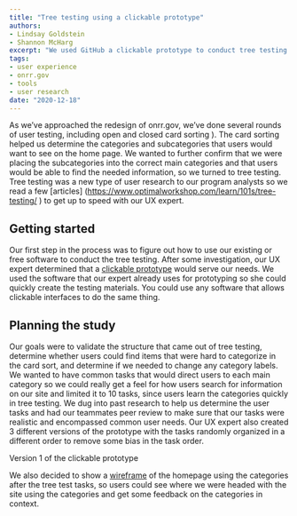 ```yaml
---
title: "Tree testing using a clickable prototype"
authors:
- Lindsay Goldstein
- Shannon McHarg
excerpt: "We used GitHub a clickable prototype to conduct tree testing and thought we should share what we learned."
tags:
- user experience
- onrr.gov
- tools
- user research
date: "2020-12-18"
---
```


As we’ve approached the redesign of onrr.gov, we’ve done several rounds of user testing, including open and closed card sorting ). The card sorting helped us determine the categories and subcategories that users would want to see on the home page. We wanted to further confirm that we were placing the subcategories into the correct main categories and that users would be able to find the needed information, so we turned to tree testing. Tree testing was a new type of user research to our program analysts so we read a few [articles] (https://www.optimalworkshop.com/learn/101s/tree-testing/ ) to get up to speed with our UX expert.

## Getting started
Our first step in the process was to figure out how to use our existing or free software to conduct the tree testing. After some investigation, our UX expert determined that a [clickable prototype]( https://wkvlqa.axshare.com/) would serve our needs. We used the software that our expert already uses for prototyping so she could quickly create the testing materials. You could use any software that allows clickable interfaces to do the same thing.

## Planning the study
Our goals were to validate the structure that came out of tree testing, determine whether users could find items that were hard to categorize in the card sort, and determine if we needed to change any category labels. We wanted to have common tasks that would direct users to each main category so we could really get a feel for how users search for information on our site and limited it to 10 tasks, since users learn the categories quickly in tree testing. We dug into past research to help us determine the user tasks and had our teammates peer review to make sure that our tasks were realistic and encompassed common user needs. Our UX expert also created 3 different versions of the prototype with the tasks randomly organized in a different order to remove some bias in the task order.

Version 1 of the clickable prototype

We also decided to show a [wireframe]( https://wkvlqa.axshare.com/#g=1&p=homepage) of the homepage using the categories after the tree test tasks, so users could see where we were headed with the site using the categories and get some feedback on the categories in context.
